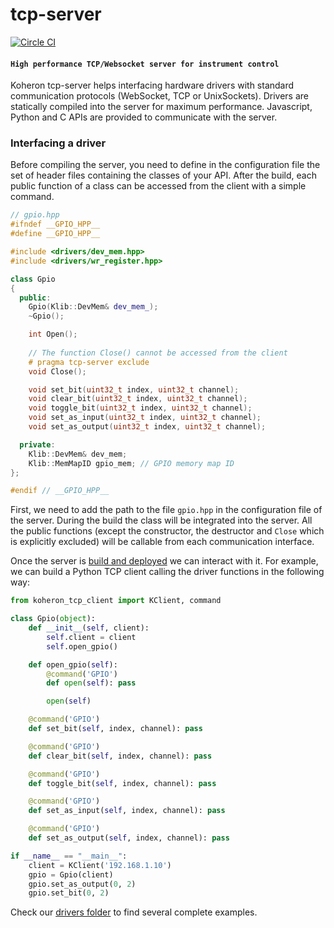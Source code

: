# tcp-server

[![Circle CI](https://circleci.com/gh/Koheron/tcp-server.svg?style=shield)](https://circleci.com/gh/Koheron/tcp-server)

#### `High performance TCP/Websocket server for instrument control`

Koheron tcp-server helps interfacing hardware drivers with standard communication protocols (WebSocket, TCP or UnixSockets).
Drivers are statically compiled into the server for maximum performance. 
Javascript, Python and C APIs are provided to communicate with the server.

### Interfacing a driver

Before compiling the server, you need to define in the configuration file the set of header files containing the classes of your API.
After the build, each public function of a class can be accessed from the client with a simple command.

``` cpp
// gpio.hpp
#ifndef __GPIO_HPP__
#define __GPIO_HPP__

#include <drivers/dev_mem.hpp>
#include <drivers/wr_register.hpp>

class Gpio
{
  public:
    Gpio(Klib::DevMem& dev_mem_);
    ~Gpio();

    int Open();
    
    // The function Close() cannot be accessed from the client
    # pragma tcp-server exclude
    void Close();

    void set_bit(uint32_t index, uint32_t channel);
    void clear_bit(uint32_t index, uint32_t channel);
    void toggle_bit(uint32_t index, uint32_t channel);
    void set_as_input(uint32_t index, uint32_t channel);
    void set_as_output(uint32_t index, uint32_t channel);

  private:
    Klib::DevMem& dev_mem;
    Klib::MemMapID gpio_mem; // GPIO memory map ID
};

#endif // __GPIO_HPP__
```

First, we need to add the path to the file `gpio.hpp` in the configuration file of the server.
During the build the class will be integrated into the server.
All the public functions (except the constructor, the destructor and `Close` which is explicitly excluded) will be callable from each communication interface.

Once the server is [build and deployed](doc/build.md) we can interact with it.
For example, we can build a Python TCP client calling the driver functions in the following way:
``` py
from koheron_tcp_client import KClient, command

class Gpio(object):
    def __init__(self, client):
        self.client = client
        self.open_gpio()

    def open_gpio(self):
        @command('GPIO')
        def open(self): pass

        open(self)

    @command('GPIO')
    def set_bit(self, index, channel): pass

    @command('GPIO')
    def clear_bit(self, index, channel): pass

    @command('GPIO')
    def toggle_bit(self, index, channel): pass

    @command('GPIO')
    def set_as_input(self, index, channel): pass

    @command('GPIO')
    def set_as_output(self, index, channel): pass

if __name__ == "__main__":
	client = KClient('192.168.1.10')
	gpio = Gpio(client)
	gpio.set_as_output(0, 2)
	gpio.set_bit(0, 2)
```

Check our [drivers folder](https://github.com/Koheron/zynq-sdk/tree/master/devices) to find several complete examples.
